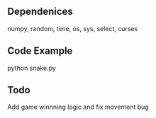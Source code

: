 ## Dependenices

numpy, random, time, os, sys, select, curses
## Code Example

python snake.py 


## Todo

Add game winnning logic and fix movement bug

